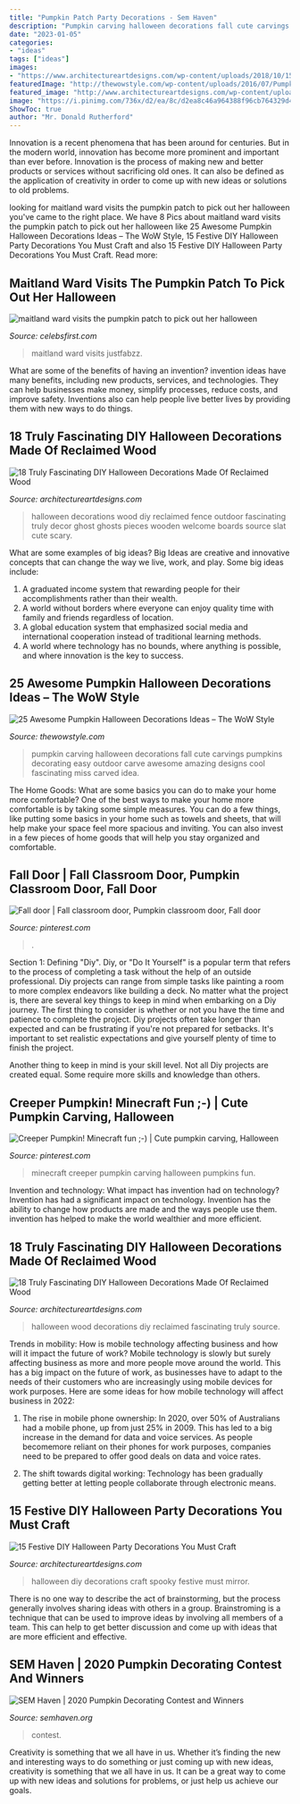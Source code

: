 ```yaml
---
title: "Pumpkin Patch Party Decorations - Sem Haven"
description: "Pumpkin carving halloween decorations fall cute carvings pumpkins decorating easy outdoor carve awesome amazing designs cool fascinating miss carved idea"
date: "2023-01-05"
categories:
- "ideas"
tags: ["ideas"]
images:
- "https://www.architectureartdesigns.com/wp-content/uploads/2018/10/15-Festive-DIY-Halloween-Party-Decorations-You-Must-Craft-8.jpg"
featuredImage: "http://thewowstyle.com/wp-content/uploads/2016/07/Pumpkin-Halloween-Decorations-1.jpg"
featured_image: "http://www.architectureartdesigns.com/wp-content/uploads/2016/09/9-8.jpg"
image: "https://i.pinimg.com/736x/d2/ea/8c/d2ea8c46a964388f96cb764329d472c0--creeper-minecraft.jpg"
ShowToc: true
author: "Mr. Donald Rutherford"
---
```



Innovation is a recent phenomena that has been around for centuries. But in the modern world, innovation has become more prominent and important than ever before. Innovation is the process of making new and better products or services without sacrificing old ones. It can also be defined as the application of creativity in order to come up with new ideas or solutions to old problems.

	

		
looking for maitland ward visits the pumpkin patch to pick out her halloween you've came to the right place. We have 8 Pics about maitland ward visits the pumpkin patch to pick out her halloween like 25 Awesome Pumpkin Halloween Decorations Ideas – The WoW Style, 15 Festive DIY Halloween Party Decorations You Must Craft and also 15 Festive DIY Halloween Party Decorations You Must Craft. Read more:
		
    
## Maitland Ward Visits The Pumpkin Patch To Pick Out Her Halloween

<img loading=lazy src="https://www.celebsfirst.com/wp-content/uploads/2018/10/maitland-ward-visits-the-pumpkin-patch-to-pick-out-her-halloween-pumpkin-in-long-beach-california-211018_5.jpg" onerror="this.onerror=null;this.src='https://tse2.mm.bing.net/th?id=OIP.1skRGKjWBGNY1vhdOPzThwHaLH&amp;pid=15.1';" alt="maitland ward visits the pumpkin patch to pick out her halloween">

_Source: celebsfirst.com_

>maitland ward visits justfabzz. 

	

What are some of the benefits of having an invention?
invention ideas have many benefits, including new products, services, and technologies. They can help businesses make money, simplify processes, reduce costs, and improve safety. Inventions also can help people live better lives by providing them with new ways to do things.

    
## 18 Truly Fascinating DIY Halloween Decorations Made Of Reclaimed Wood

<img loading=lazy src="http://www.architectureartdesigns.com/wp-content/uploads/2016/09/9-8.jpg" onerror="this.onerror=null;this.src='https://tse4.mm.bing.net/th?id=OIP.MkHW-hO0ZQ2iNMTEMF1dVwHaNI&amp;pid=15.1';" alt="18 Truly Fascinating DIY Halloween Decorations Made Of Reclaimed Wood">

_Source: architectureartdesigns.com_

>halloween decorations wood diy reclaimed fence outdoor fascinating truly decor ghost ghosts pieces wooden welcome boards source slat cute scary. 

	

What are some examples of big ideas?
Big Ideas are creative and innovative concepts that can change the way we live, work, and play. Some big ideas include: 
1. A graduated income system that rewarding people for their accomplishments rather than their wealth.
2. A world without borders where everyone can enjoy quality time with family and friends regardless of location.
3. A global education system that emphasized social media and international cooperation instead of traditional learning methods.
4. A world where technology has no bounds, where anything is possible, and where innovation is the key to success.

    
## 25 Awesome Pumpkin Halloween Decorations Ideas – The WoW Style

<img loading=lazy src="http://thewowstyle.com/wp-content/uploads/2016/07/Pumpkin-Halloween-Decorations-1.jpg" onerror="this.onerror=null;this.src='https://tse3.mm.bing.net/th?id=OIP.1JlJnONRKQDl4PXZlH7_bQHaKy&amp;pid=15.1';" alt="25 Awesome Pumpkin Halloween Decorations Ideas – The WoW Style">

_Source: thewowstyle.com_

>pumpkin carving halloween decorations fall cute carvings pumpkins decorating easy outdoor carve awesome amazing designs cool fascinating miss carved idea. 

	

The Home Goods: What are some basics you can do to make your home more comfortable?
One of the best ways to make your home more comfortable is by taking some simple measures. You can do a few things, like putting some basics in your home such as towels and sheets, that will help make your space feel more spacious and inviting. You can also invest in a few pieces of home goods that will help you stay organized and comfortable.

    
## Fall Door | Fall Classroom Door, Pumpkin Classroom Door, Fall Door

<img loading=lazy src="https://i.pinimg.com/736x/37/56/1d/37561dc1681fbc983b3ea7106ddd4482.jpg" onerror="this.onerror=null;this.src='https://tse4.mm.bing.net/th?id=OIP.vEr39uGmsUVdonh0CRfMCgHaJ3&amp;pid=15.1';" alt="Fall door | Fall classroom door, Pumpkin classroom door, Fall door">

_Source: pinterest.com_

>. 

	

Section 1: Defining "Diy".
Diy, or "Do It Yourself" is a popular term that refers to the process of completing a task without the help of an outside professional. Diy projects can range from simple tasks like painting a room to more complex endeavors like building a deck. No matter what the project is, there are several key things to keep in mind when embarking on a Diy journey.
The first thing to consider is whether or not you have the time and patience to complete the project. Diy projects often take longer than expected and can be frustrating if you're not prepared for setbacks. It's important to set realistic expectations and give yourself plenty of time to finish the project.

Another thing to keep in mind is your skill level. Not all Diy projects are created equal. Some require more skills and knowledge than others.

    
## Creeper Pumpkin! Minecraft Fun ;-) | Cute Pumpkin Carving, Halloween

<img loading=lazy src="https://i.pinimg.com/736x/d2/ea/8c/d2ea8c46a964388f96cb764329d472c0--creeper-minecraft.jpg" onerror="this.onerror=null;this.src='https://tse4.mm.bing.net/th?id=OIP.0OkG1Opx3I41kUuAMGc6YQHaJ3&amp;pid=15.1';" alt="Creeper Pumpkin! Minecraft fun ;-) | Cute pumpkin carving, Halloween">

_Source: pinterest.com_

>minecraft creeper pumpkin carving halloween pumpkins fun. 

	

Invention and technology: What impact has invention had on technology?
Invention has had a significant impact on technology. Invention has the ability to change how products are made and the ways people use them. invention has helped to make the world wealthier and more efficient.

    
## 18 Truly Fascinating DIY Halloween Decorations Made Of Reclaimed Wood

<img loading=lazy src="https://www.architectureartdesigns.com/wp-content/uploads/2016/09/5-8.jpg" onerror="this.onerror=null;this.src='https://tse3.mm.bing.net/th?id=OIP.W_nNLUBEuqH55iLpEMBDswHaLH&amp;pid=15.1';" alt="18 Truly Fascinating DIY Halloween Decorations Made Of Reclaimed Wood">

_Source: architectureartdesigns.com_

>halloween wood decorations diy reclaimed fascinating truly source. 

	

Trends in mobility: How is mobile technology affecting business and how will it impact the future of work?
Mobile technology is slowly but surely affecting business as more and more people move around the world. This has a big impact on the future of work, as businesses have to adapt to the needs of their customers who are increasingly using mobile devices for work purposes. Here are some ideas for how mobile technology will affect business in 2022:
1) The rise in mobile phone ownership: In 2020, over 50% of Australians had a mobile phone, up from just 25% in 2009. This has led to a big increase in the demand for data and voice services. As people becomemore reliant on their phones for work purposes, companies need to be prepared to offer good deals on data and voice rates.

2) The shift towards digital working: Technology has been gradually getting better at letting people collaborate through electronic means.

    
## 15 Festive DIY Halloween Party Decorations You Must Craft

<img loading=lazy src="https://www.architectureartdesigns.com/wp-content/uploads/2018/10/15-Festive-DIY-Halloween-Party-Decorations-You-Must-Craft-8.jpg" onerror="this.onerror=null;this.src='https://tse4.mm.bing.net/th?id=OIP.6mthnSh_QME5WxH3cAKDzgHaLH&amp;pid=15.1';" alt="15 Festive DIY Halloween Party Decorations You Must Craft">

_Source: architectureartdesigns.com_

>halloween diy decorations craft spooky festive must mirror. 

	

There is no one way to describe the act of brainstorming, but the process generally involves sharing ideas with others in a group. Brainstroming is a technique that can be used to improve ideas by involving all members of a team. This can help to get better discussion and come up with ideas that are more efficient and effective.

    
## SEM Haven | 2020 Pumpkin Decorating Contest And Winners

<img loading=lazy src="https://www.semhaven.org/media/news/PETER_PETER_2-2P.jpg" onerror="this.onerror=null;this.src='https://tse3.mm.bing.net/th?id=OIP.A-RRIdxtlpnr2jEzQd7puQHaLL&amp;pid=15.1';" alt="SEM Haven | 2020 Pumpkin Decorating Contest and Winners">

_Source: semhaven.org_

>contest. 

	

Creativity is something that we all have in us. Whether it’s finding the new and interesting ways to do something or just coming up with new ideas, creativity is something that we all have in us. It can be a great way to come up with new ideas and solutions for problems, or just help us achieve our goals.

